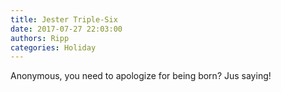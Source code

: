 ```yaml
---
title: Jester Triple-Six
date: 2017-07-27 22:03:00
authors: Ripp
categories: Holiday
---
```


 Anonymous, you need to apologize for being born? Jus saying!